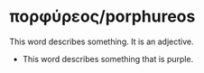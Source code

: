 # πορφύρεος/porphureos
This word describes something. It is an adjective.
* This word describes something that is purple.
